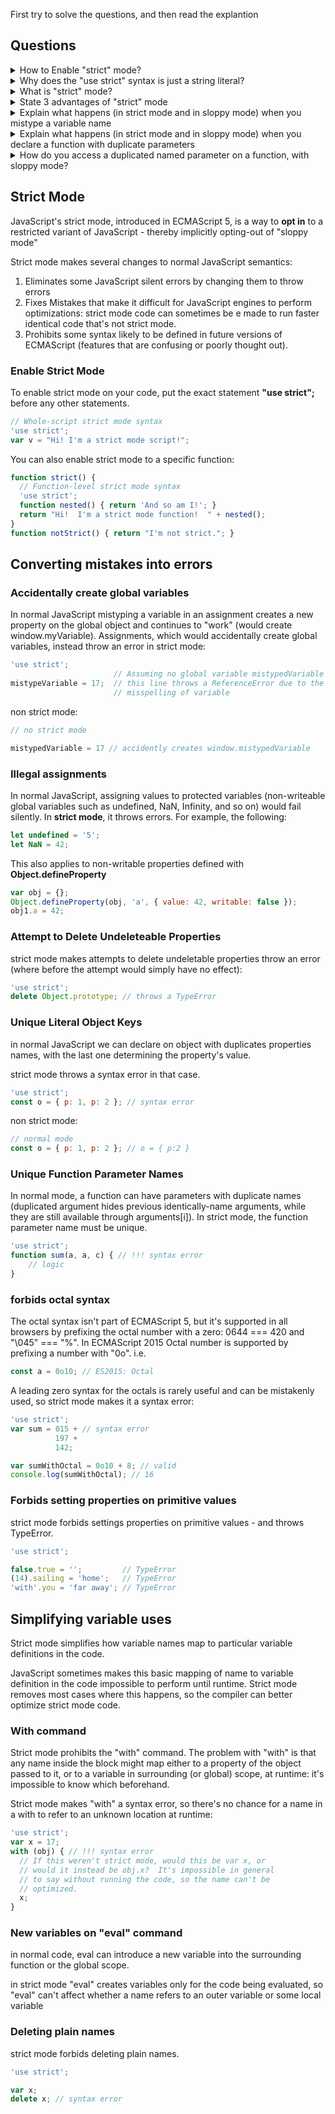 First try to solve the questions, and then read the explantion

## Questions

<details>
<summary>How to Enable "strict" mode?</summary>
simply write

```jsx
"use strict";
```

before any statement (on the global scope or in a specific function)
</details>
<details>
<summary>Why does the "use strict" syntax is just a string literal?</summary>
To allow "strict mode" to be implemented in every script that ever wrote, even on old browsers (worst case scenario - the browser will ignore the string literal and no side effect will take place) 

for more information
[Why is "use strict" still a string literal?](https://stackoverflow.com/questions/27448784/why-is-use-strict-still-a-string-literal)
</details>
<details>
<summary>What is "strict" mode?</summary>
its a way to opt in to a restricted variant of JavaScript. in this mode, several changes to normal JavaScript are being made:

1. Eliminates some JavaScript silent errors by changing them to throw errors
2. Fixes Mistakes that make it difficult for JavaScript engines to perform optimizations
3. Prohibits some syntax likely to be defined in future versions of ECMAScript
</details>
<details>
<summary>State 3 advantages of "strict" mode</summary>

- Prevents accidental globals

- Disallows duplicate parameter values

- Throws error on invalid usage of delete

- backwards compatible - no side effects

- optimized variable usage

- Disallows assigning non-writable global variables such as NaN and undefined

- Disallows object declaration with duplicates properties names

- Forbids leading zero octal syntax

- Forbids setting properties on primitive values

- Eliminates this coercion
</details>
<details>
<summary>Explain what happens (in strict mode and in sloppy mode) when you mistype a variable name</summary>
sloppy mode - defining new variable on the global object (window.mistypedVariable)

strict mode - throws ReferenceError
</details>
<details>
<summary>Explain what happens (in strict mode and in sloppy mode) when you declare a function with duplicate parameters</summary>
sloppy mode - duplicated argument hides previous identically-name arguments

strict mode - throws SyntaxError
</details>
<details>
<summary>How do you access a duplicated named parameter on a function, with sloppy mode?</summary>
using arguments[i]

```jsx
function foo(a, a, b) {
	console.log(arguments[0]) // prints the first a
}
```
</details>

## Strict Mode

JavaScript's strict mode, introduced in ECMAScript 5, is a way to **opt in** to a restricted variant of JavaScript - thereby implicitly opting-out of "sloppy mode"

Strict mode makes several changes to normal JavaScript semantics:

1. Eliminates some JavaScript silent errors by changing them to throw errors
2. Fixes Mistakes that make it difficult for JavaScript engines to perform optimizations: strict mode code can sometimes be e made to run faster identical code that's not strict mode.
3. Prohibits some syntax likely to be defined in future versions of ECMAScript (features that are confusing or poorly thought out).

### Enable Strict Mode

To enable strict mode on your code, put the exact statement **"use strict";** before any other statements.

```jsx
// Whole-script strict mode syntax
'use strict';
var v = "Hi! I'm a strict mode script!";
```

You can also enable strict mode to a specific function:

```jsx
function strict() {
  // Function-level strict mode syntax
  'use strict';
  function nested() { return 'And so am I!'; }
  return "Hi!  I'm a strict mode function!  " + nested();
}
function notStrict() { return "I'm not strict."; }
```

## Converting mistakes into errors

### Accidentally create global variables

In normal JavaScript mistyping a variable in an assignment creates a new property on the global object and continues to "work" (would create window.myVariable). Assignments, which would accidentally create global variables, instead throw an error in strict mode:

```jsx
'use strict';
                       // Assuming no global variable mistypedVariable exists
mistypeVariable = 17;  // this line throws a ReferenceError due to the 
                       // misspelling of variable
```

non strict mode: 

```jsx
// no strict mode

mistypedVariable = 17 // accidently creates window.mistypedVariable
```

### Illegal assignments

In normal JavaScript, assigning values to protected variables (non-writeable global variables such as undefined, NaN, Infinity, and so on) would fail silently. In **strict mode**, it throws errors. For example, the following:

```jsx
let undefined = '5';
let NaN = 42;
```

This also applies to non-writable properties defined with **Object.defineProperty**

```jsx
var obj = {};
Object.defineProperty(obj, 'a', { value: 42, writable: false });
obj1.a = 42;
```

### Attempt to Delete Undeleteable Properties

strict mode makes attempts to delete undeletable properties throw an error (where before the attempt would simply have no effect):

```jsx
'use strict';
delete Object.prototype; // throws a TypeError
```

### Unique Literal Object Keys

in normal JavaScript we can declare on object with duplicates properties names, with the last one determining the property's value.

strict mode throws a syntax error in that case.

```jsx
'use strict';
const o = { p: 1, p: 2 }; // syntax error
```

non strict mode:

```jsx
// normal mode
const o = { p: 1, p: 2 }; // o = { p:2 }
```

### Unique Function Parameter Names

In normal mode, a function can have parameters with duplicate names (duplicated argument hides previous identically-name arguments, while they are still available through arguments[i]). In strict mode, the function parameter name must be unique.

```jsx
'use strict';
function sum(a, a, c) { // !!! syntax error
	// logic
}
```

### forbids octal syntax

The octal syntax isn't part of ECMAScript 5, but it's supported in all browsers by prefixing the octal number with a zero: 0644 === 420 and "\045" === "%". In ECMAScript 2015 Octal number is supported by prefixing a number with "0o". i.e.

```jsx
const a = 0o10; // ES2015: Octal
```

A leading zero syntax for the octals is rarely useful and can be mistakenly used, so strict mode makes it a syntax error:

```jsx
'use strict';
var sum = 015 + // syntax error
          197 +
          142;

var sumWithOctal = 0o10 + 8; // valid
console.log(sumWithOctal); // 16
```

### Forbids setting properties on primitive values

strict mode forbids settings properties on primitive values - and throws TypeError.

```jsx
'use strict';

false.true = '';         // TypeError
(14).sailing = 'home';   // TypeError
'with'.you = 'far away'; // TypeError
```

## Simplifying variable uses

Strict mode simplifies how variable names map to particular variable definitions in the code.

JavaScript sometimes makes this basic mapping of name to variable definition in the code impossible to perform until runtime. Strict mode removes most cases where this happens, so the compiler can better optimize strict mode code.

### With command

Strict mode prohibits the "with" command. The problem with "with" is that any name inside the block might map either to a property of the object passed to it, or to a variable in surrounding (or global) scope, at runtime: it's impossible to know which beforehand.

Strict mode makes "with" a syntax error, so there's no chance for a name in a with to refer to an unknown location at runtime:

```jsx
'use strict';
var x = 17;
with (obj) { // !!! syntax error
  // If this weren't strict mode, would this be var x, or
  // would it instead be obj.x?  It's impossible in general
  // to say without running the code, so the name can't be
  // optimized.
  x;
}
```

### New variables on "eval" command

in normal code, eval can introduce a new variable into the  surrounding function or the global scope.

in strict mode "eval" creates variables only for the code being evaluated, so "eval" can't affect whether a name refers to an outer variable or some local variable

### Deleting plain names

strict mode forbids deleting plain names.

```jsx
'use strict';

var x;
delete x; // syntax error
```
